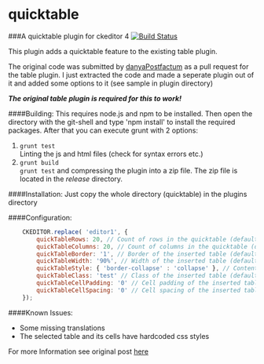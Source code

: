 quicktable
==========

###A quicktable plugin for ckeditor 4 [![Build Status](https://travis-ci.org/ufdada/quicktable.svg?branch=master)](https://travis-ci.org/ufdada/quicktable)

This plugin adds a quicktable feature to the existing table plugin.

The original code was submitted by [danyaPostfactum](https://github.com/danyaPostfactum) as a pull request for the table plugin. 
I just extracted the code and made a seperate plugin out of it and added some options to it (see sample in plugin directory)

__*The original table plugin is required for this to work!*__

####Building:
This requires node.js and npm to be installed. 
Then open the directory with the git-shell and type 'npm install' to install the required packages.
After that you can execute grunt with 2 options:

1. `grunt test`<br>
	Linting the js and html files (check for syntax errors etc.)
2. `grunt build`<br>
	`grunt test` and compressing the plugin into a zip file. The zip file is located in the *release* directory.
	
####Installation:
Just copy the whole directory (quicktable) in the plugins directory

####Configuration:

```javascript
	CKEDITOR.replace( 'editor1', {
		quickTableRows: 20, // Count of rows in the quicktable (default: 8)
		quickTableColumns: 20, // Count of columns in the quicktable (default: 10)
		quickTableBorder: '1', // Border of the inserted table (default: '1')
		quickTableWidth: '90%', // Width of the inserted table (default: '500px')
		quickTableStyle: { 'border-collapse' : 'collapse' }, // Content of the style-attribute of the inserted table (default: null)
		quickTableClass: 'test' // Class of the inserted table (default: '')
		quickTableCellPadding: '0' // Cell padding of the inserted table (default: '1')
		quickTableCellSpacing: '0' // Cell spacing of the inserted table (default: '1')
	});
```

####Known Issues:
- Some missing translations
- The selected table and its cells have hardcoded css styles

For more Information see original post [here](https://github.com/ckeditor/ckeditor-dev/pull/92)
